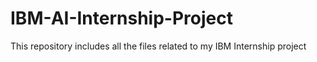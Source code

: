 # IBM-AI-Internship-Project
This repository includes all the files related to my IBM Internship project
